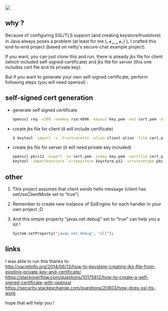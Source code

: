 [![](https://img.shields.io/badge/unicorn-approved-ff69b4.svg)](https://www.youtube.com/watch?v=9auOCbH5Ns4)

## why ?

Because of configuring SSL/TLS support (and creating keystore/truststore) in Java always poses a problem (at least for me (｡◕‿‿◕｡) ), I crafted this end-to-end project (based on netty's secure-chat example project). 

If you want, you can just clone this and run, there is already jks file for client (which included self-signed-certificate) and jks file for server (this one includes cert file and its private key).

But if you want to generate your own self-signed certificate, perform following steps (you will need openssl) :

## self-signed cert generation
 
- generate self signed certificate 
	```bash
	openssl req -x509 -newkey rsa:4096 -keyout key.pem -out cert.pem -days 365   
	```

- create jks file for client (it will include certificate)
	```bash
	$ keytool -import -v -trustcacerts -alias client-alias -file cert.pem -keystore client.jks -keypass tutorial123 -storepass tutorial123  
	```

- create jks file for server (it will need private key included)
	```bash
	openssl pkcs12 -export -in cert.pem -inkey key.pem -certfile cert.pem -out keystore.p12
	keytool -importkeystore -srckeystore keystore.p12 -srcstoretype pkcs12 -destkeystore server.jks -deststoretype JKS
	```

## other
1. This project assumes that client sends hello message (client has setUseClientMode set to "true")

2. Remember to create new instance of SslEngine for each handler in your own project ;D 

3. And this simple property "javax.net.debug" set to "true" can help you a lot !
	```bash
	System.setProperty("javax.net.debug", "all");
	```

## links
I was able to run this thanks to:             
http://xacmlinfo.org/2014/06/13/how-to-keystore-creating-jks-file-from-existing-private-key-and-certificate/
https://stackoverflow.com/questions/10175812/how-to-create-a-self-signed-certificate-with-openssl
https://security.stackexchange.com/questions/20803/how-does-ssl-tls-work

hope that will help you !